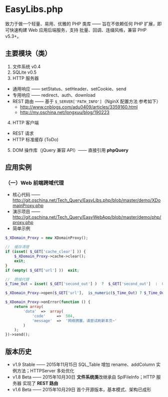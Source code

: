 # EasyLibs.php

致力于做一个轻量、易用、优雅的 PHP 类库 —— 旨在不依赖任何 PHP 扩展，即可快速构建 Web 应用后端服务，支持 批量、回调、连缀风格，兼容 PHP v5.3+。


## 主要模块（类）

 1. 文件系统  v0.4
 2. SQLite  v0.5
 3. HTTP 服务器
   - 通用响应 —— setStatus、setHeader、setCookie、send
   - 专用响应 —— redirect、auth、download
   - REST 路由 —— 基于 `$_SERVER['PATH_INFO']`（NginX 配置方法 参考如下）
     - http://www.cnblogs.com/adu0409/articles/3359160.html
     - http://my.oschina.net/longxuu/blog/190223
 4. HTTP 客户端
   - REST 请求
   - HTTP 标准缓存 (ToDo)
 5. DOM 操作库（jQuery 兼容 API）—— 直接引用 **phpQuery**


## 应用实例

### （一）Web 前端跨域代理

 - 核心代码 —— http://git.oschina.net/Tech_Query/EasyLibs.php/blob/master/demo/XDomainProxy.php
 - 演示项目 —— http://git.oschina.net/Tech_Query/EasyWebApp/blob/master/demo/php/proxy.php
 - 简单示例

```PHP
$_XDomain_Proxy = new XDomainProxy();

//  缓存清理
if (isset( $_GET['cache_clear'] )) {
    $_XDomain_Proxy->cache->clear();
    exit;
}
if (empty( $_GET['url'] ))  exit;

//  跨域代理
$_Time_Out = isset( $_GET['second_out'] )  ?  $_GET['second_out']  :  0;

$_XDomain_Proxy->open($_GET['url'],  is_numeric($_Time_Out) ? $_Time_Out : 0);

$_XDomain_Proxy->onError(function () {
    return array(
        'data'  =>  array(
            'code'     =>  504,
            'message'  =>  '网络拥塞，请尝试刷新本页~'
        )
    );
})->send();
```

## 版本历史

 - v1.9 Stable —— 2015年11月15日  SQL_Table 增加 rename、addColumn 实例方法；HTTPServer 多处优化
 - v1.8 Beta   —— 2015年10月30日  **文件系统类**改继承自 SplFileInfo；HTTP 服务器 实现了 **REST 路由**
 - v1.6 Beta   —— 2015年10月29日  首个开源版本，基本模式、架构已成形
